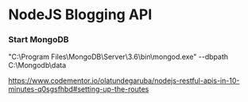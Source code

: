 # NodeJS Blogging API

### Start MongoDB
"C:\Program Files\MongoDB\Server\3.6\bin\mongod.exe" --dbpath C:\Mongodb\data

https://www.codementor.io/olatundegaruba/nodejs-restful-apis-in-10-minutes-q0sgsfhbd#setting-up-the-routes